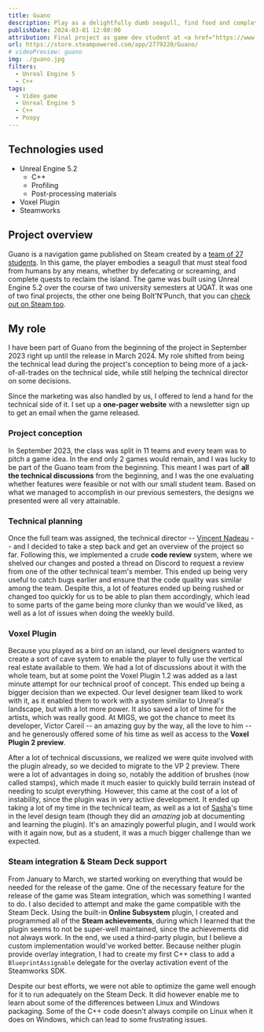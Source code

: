 ```yaml
---
title: Guano
description: Play as a delightfully dumb seagull, find food and complete quests to help free the Grand Masters and gain their powers.
publishDate: 2024-03-01 12:00:00
attribution: Final project as game dev student at <a href="https://www.uqat.ca">UQAT</a>
url: https://store.steampowered.com/app/2779220/Guano/
# videoPreview: guano
img: ./guano.jpg
filters:
  - Unreal Engine 5
  - C++
tags:
  - Video game
  - Unreal Engine 5
  - C++
  - Poopy
---
```


## Technologies used

- Unreal Engine 5.2
  - C++
  - Profiling
  - Post-processing materials
- Voxel Plugin
- Steamworks

## Project overview

Guano is a navigation game published on Steam created by a [team of 27 students](https://guanothegame.com/credits.html). In this game, the player embodies a seagull that must steal food from humans by any means, whether by defecating or screaming, and complete quests to reclaim the island. The game was built using Unreal Engine 5.2 over the course of two university semesters at UQAT. It was one of two final projects, the other one being Bolt'N'Punch, that you can [check out on Steam too](https://store.steampowered.com/app/2779390/BoltNPunch/).

## My role

I have been part of Guano from the beginning of the project in September 2023 right up until the release in March 2024. My role shifted from being the technical lead during the project's conception to being more of a jack-of-all-trades on the technical side, while still helping the technical director on some decisions.

Since the marketing was also handled by us, I offered to lend a hand for the technical side of it. I set up a **one-pager website** with a newsletter sign up to get an email when the game released.

### Project conception

In September 2023, the class was split in 11 teams and every team was to pitch a game idea. In the end only 2 games would remain, and I was lucky to be part of the Guano team from the beginning. This meant I was part of **all the technical discussions** from the beginning, and I was the one evaluating whether features were feasible or not with our small student team. Based on what we managed to accomplish in our previous semesters, the designs we presented were all very attainable.

### Technical planning

Once the full team was assigned, the technical director -- [Vincent Nadeau](https://www.linkedin.com/in/vincent-nadeau-570b8a1b6/) -- and I decided to take a step back and get an overview of the project so far. Following this, we implemented a crude **code review** system, where we shelved our changes and posted a thread on Discord to request a review from one of the other technical team's member. This ended up being very useful to catch bugs earlier and ensure that the code quality was similar among the team. Despite this, a lot of features ended up being rushed or changed too quickly for us to be able to plan them accordingly, which lead to some parts of the game being more clunky than we would've liked, as well as a lot of issues when doing the weekly build.

### Voxel Plugin

Because you played as a bird on an island, our level designers wanted to create a sort of cave system to enable the player to fully use the vertical real estate available to them. We had a lot of discussions about it with the whole team, but at some point the Voxel Plugin 1.2 was added as a last minute attempt for our technical proof of concept. This ended up being a bigger decision than we expected. Our level designer team liked to work with it, as it enabled them to work with a system similar to Unreal's landscape, but with a lot more power. It also saved a lot of time for the artists, which was really good. At MIGS, we got the chance to meet its developer, Victor Careil -- an amazing guy by the way, all the love to him -- and he generously offered some of his time as well as access to the **Voxel Plugin 2 preview**.

After a lot of technical discussions, we realized we were quite involved with the plugin already, so we decided to migrate to the VP 2 preview. There were a lot of advantages in doing so, notably the addition of brushes (now called stamps), which made it much easier to quickly build terrain instead of needing to sculpt everything. However, this came at the cost of a lot of instability, since the plugin was in very active development. It ended up taking a lot of my time in the technical team, as well as a lot of [Sasha](https://sashafortier.com/)'s time in the level design team (though they did an *amazing* job at documenting and learning the plugin). It's an amazingly powerful plugin, and I would work with it again now, but as a student, it was a much bigger challenge than we expected.

### Steam integration & Steam Deck support

From January to March, we started working on everything that would be needed for the release of the game. One of the necessary feature for the release of the game was Steam integration, which was something I wanted to do. I also decided to attempt and make the game compatible with the Steam Deck. Using the built-in **Online Subsystem** plugin, I created and programmed all of the **Steam achievements**, during which I learned that the plugin seems to not be super-well maintained, since the achievements did not always work. In the end, we used a third-party plugin, but I believe a custom implementation would've worked better. Because neither plugin provide overlay integration, I had to create my first C++ class to add a `BlueprintAssignable` delegate for the overlay activation event of the Steamworks SDK.

Despite our best efforts, we were not able to optimize the game well enough for it to run adequately on the Steam Deck. It did however enable me to learn about some of the differences between Linux and Windows packaging. Some of the C++ code doesn't always compile on Linux when it does on Windows, which can lead to some frustrating issues.
